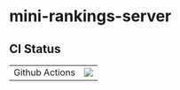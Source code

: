 # mini-rankings-server

<!--- 
Template for F# project, distributed under [MIT License](/LICENSE)

## Usage
1. Click the above [**Use this Template**] button.
2. **Clone** your regository
    ```shell
    $ git clone git@github.com:<OWNER>/<REPOSITORY>.git
    ```

3. Change **CI Badge** in **[README.md](/README.md)**
    - Replace `wraikny/mini-rankings-server` to `<OWNER>/<REPOSITORY>`
    - Set your own AppVeyor badge ID
    - **If you don't use a CI service, comment out it from the below table**.


4. Create project: **[Create Project](#Create-Project)**
--->

## CI Status
|||
:---|:---
|Github Actions|[![](https://github.com/wraikny/mini-rankings-server/workflows/CI/badge.svg)](https://github.com/wraikny/mini-rankings-server/actions?workflow=CI)|
<!---
|Travis CI|[![](https://travis-ci.org/wraikny/mini-rankings-server.svg?branch=master)](https://travis-ci.org/wraikny/mini-rankings-server)|
|AppVeyor|[![](https://ci.appveyor.com/api/projects/status/5vtyb8v9twdpteb6?svg=true)](https://ci.appveyor.com/project/wraikny/mini-rankings-server)|
--->

<!---
comment out in Markdown.
--->

<!-- 
## Requirements
.NET Core 3.0  
https://dotnet.microsoft.com/download  

```shell
$ dotnet --version
3.0.100
```

## Restoring after Clone
```shell
$ dotnet tool restore
$ dotnet paket restore
```

## Build
```shell
$ dotnet fake build
```

## Run
```shell
$ dotnet run --project src/SampleApp [-c {Debug|Release}]
```

## Tests
```shell
$ dotnet fake build -t Test
```
OR
```
$ dotnet run --project tests/SampleTest
```

## [Paket](https://fsprojects.github.io/Paket/index.html)  
Each project needs: [paket.references](/src/SampleApp/paket.references) file.

After updating [paket.dependencies](/paket.dependencies):
```shell
$ dotnet paket install
```

## [FAKE](https://fake.build/)  
Scripting at [build.fsx](/build.fsx).  

```shell
$ dotnet fake build -t Clean # Run "Clean" Target
$ dotnet fake build # Run Default Taret
```

## Create Project
```shell
$ dotnet new console -lang=f# -o src/SampleApp # Application
$ echo 'FSharp.Core' > src/SampleApp/paket.references

$ dotnet new classlib -lang=f# -o src/SampleLib # Library
$ echo 'FSharp.Core' > src/SampleLib/paket.references

$ paket install # Add reference of Paket to .fsproj file
```

## Create Test Project
```shell
$ dotnet new console -lang=f# -o tests/SampleTest
$ echo -e 'FSharp.Core\nExpecto\nExpecto.FsCheck' > tests/SampleTest/paket.references

$ paket install # Add reference of Paket to .fsproj file
```
and then, Add **Project Name** to [build.fsx](/build.fsx).

## Solution
```shell
$ dotnet new sln # Create Solution File
$ dotnet sln add src/SampleApp
$ dotnet sln add src/SampleLib
```

## Tool Update
```shell
$ dotnet tool update fake-cli
$ dotnet tool update paket
```
and then, commit [.config/dotnet-tools.json](/.config/dotnet-tools.json).

## Link
- [Paket（.NETのパッケージマネージャー）とFAKE（F#のMake）について - anti scroll](https://tategakibunko.hatenablog.com/entry/2019/07/09/123655)
- [.NET Core 3.0 の新機能 #ローカルツール - Microsoft Docs](https://docs.microsoft.com/ja-jp/dotnet/core/whats-new/dotnet-core-3-0#local-tools) -->
